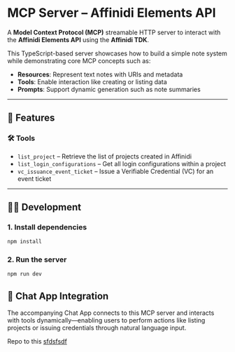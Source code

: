 # MCP Server – Affinidi Elements API

A **Model Context Protocol (MCP)** streamable HTTP server to interact with the **Affinidi Elements API** using the **Affinidi TDK**.

This TypeScript-based server showcases how to build a simple note system while demonstrating core MCP concepts such as:

- **Resources**: Represent text notes with URIs and metadata
- **Tools**: Enable interaction like creating or listing data
- **Prompts**: Support dynamic generation such as note summaries

---

## 🚀 Features

### 🛠️ Tools

- `list_project` – Retrieve the list of projects created in Affinidi
- `list_login_configurations` – Get all login configurations within a project
- `vc_issuance_event_ticket` – Issue a Verifiable Credential (VC) for an event ticket

---

## 🧑‍💻 Development

### 1. Install dependencies

```bash
npm install
```

### 2. Run the server

```bash
npm run dev
```

## 💬 Chat App Integration

The accompanying Chat App connects to this MCP server and interacts with tools dynamically—enabling users to perform actions like listing projects or issuing credentials through natural language input.

Repo to this [sfdsfsdf]()
